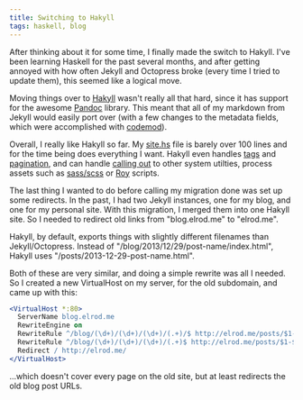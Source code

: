 ```yaml
---
title: Switching to Hakyll
tags: haskell, blog
---
```


After thinking about it for some time, I finally made the switch to Hakyll. I've
been learning Haskell for the past several months, and after getting annoyed
with how often Jekyll and Octopress broke (every time I tried to update them),
this seemed like a logical move.

Moving things over to [Hakyll](http://jaspervdj.be/hakyll/) wasn't really all
that hard, since it has support for the awesome
[Pandoc](http://johnmacfarlane.net/pandoc/) library. This meant that all of my
markdown from Jekyll would easily port over (with a few changes to the metadata
fields, which were accomplished with
[codemod](https://github.com/facebook/codemod)).

Overall, I really like Hakyll so far. My
[site.hs](https://github.com/CodeBlock/blog/blob/master/site.hs) file is barely
over 100 lines and for the time being does everything I want. Hakyll even
handles [tags](http://jaspervdj.be/hakyll/reference/Hakyll-Web-Tags.html) and
[pagination](http://jaspervdj.be/hakyll/reference/Hakyll-Web-Paginate.html),
and can handle
[calling out](http://jaspervdj.be/hakyll/reference/Hakyll-Core-UnixFilter.html)
to other system utilties, process assets such as
[sass/scss](http://sass-lang.com/) or [Roy](http://roy.brianmckenna.org/)
scripts.

The last thing I wanted to do before calling my migration done was set up some
redirects. In the past, I had two Jekyll instances, one for my blog, and one
for my personal site. With this migration, I merged them into one Hakyll site.
So I needed to redirect old links from "blog.elrod.me" to "elrod.me".

Hakyll, by default, exports things with slightly different filenames than
Jekyll/Octopress. Instead of "/blog/2013/12/29/post-name/index.html", Hakyll
uses "/posts/2013-12-29-post-name.html".

Both of these are very similar, and doing a simple rewrite was all I needed.
So I created a new VirtualHost on my server, for the old subdomain, and came up
with this:

```apache
<VirtualHost *:80>
  ServerName blog.elrod.me
  RewriteEngine on
  RewriteRule ^/blog/(\d+)/(\d+)/(\d+)/(.+)/$ http://elrod.me/posts/$1-$2-$3-$4.html [R]
  RewriteRule ^/blog/(\d+)/(\d+)/(\d+)/(.+)$ http://elrod.me/posts/$1-$2-$3-$4.html [R]
  Redirect / http://elrod.me/
</VirtualHost>
```

...which doesn't cover every page on the old site, but at least redirects the
old blog post URLs.
